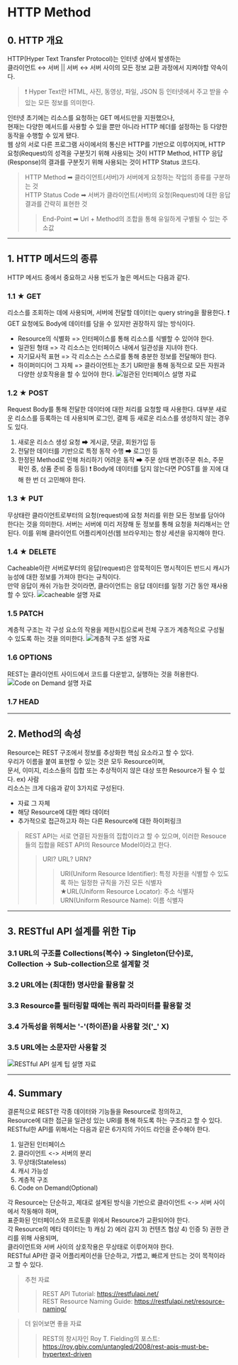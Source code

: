 # HTTP Method

## 0. HTTP 개요
HTTP(Hyper Text Transfer Protocol)는 인터넷 상에서 발생하는   
클라이언트 ↔ 서버 || 서버 ↔ 서버 사이의 모든 정보 교환 과정에서 지켜야할 약속이다.   
> ❗ Hyper Text란 HTML, 사진, 동영상, 파일, JSON 등 인터넷에서 주고 받을 수 있는 모든 정보를 의미한다.   

인터넷 초기에는 리소스를 요청하는 GET 메서드만을 지원했으나,   
현재는 다양한 메서드를 사용할 수 있을 뿐만 아니라 HTTP 헤더를 설정하는 등 다양한 동작을 수행할 수 있게 됐다.   
웹 상의 서로 다른 프로그램 사이에서의 통신은 HTTP를 기반으로 이루어지며,
HTTP 요청(Request)의 성격을 구분짓기 위해 사용되는 것이 HTTP Method,
HTTP 응답(Response)의 결과를 구분짓기 위해 사용되는 것이 HTTP Status 코드다.

> HTTP Method ➡ 클라이언트(서버)가 서버에게 요청하는 작업의 종류를 구분하는 것   
> HTTP Status Code ➡ 서버가 클라이언트(서버)의 요청(Request)에 대한 응답 결과를 간략히 표현한 것   
>> End-Point ➡ Url + Method의 조합을 통해 유일하게 구별될 수 있는 주소값

---

## 1. HTTP 메서드의 종류

HTTP 메서드 중에서 중요하고 사용 빈도가 높은 메서드는 다음과 같다.

### 1.1 ★ GET

리소스를 조회하는 데에 사용되며, 서버에 전달할 데이터는 query string을 활용한다.
❗ GET 요청에도 Body에 데이터를 담을 수 있지만 권장하지 않는 방식이다.

- Resource의 식별화 => 인터페이스를 통해 리소스를 식별할 수 있어야 한다.
- 일관된 형태 => 각 리소스는 인터페이스 내에서 일관성을 지녀야 한다.
- 자기묘사적 표현 => 각 리소스는 스스로를 통해 충분한 정보를 전달해야 한다.   
- 하이퍼미디어 그 자체 => 클라이언트는 초기 URI만을 통해 동적으로 모든 자원과 다양한 상호작용을 할 수 있어야 한다.
![일관된 인터페이스 설명 자료](/assets/restful-api/1.1-uniform-interpace.png)

### 1.2 ★ POST

Request Body를 통해 전달한 데이터에 대한 처리를 요청할 때 사용한다.
대부분 새로운 리소스를 등록하는 데 사용되며 로그인, 결제 등 새로운 리소스를 생성하지 않는 경우도 있다.
1. 새로운 리소스 생성 요청 ➡ 게시글, 댓글, 회원가입 등
2. 전달한 데이터를 기반으로 특정 동작 수행 ➡ 로그인 등
3. 한정된 Method로 인해 처리하기 어려운 동작 ➡ 주문 상태 변경(주문 취소, 주문 확인 중, 상품 준비 중 등등)
❗ Body에 데이터를 담지 않는다면 POST를 쓸 지에 대해 한 번 더 고민해야 한다.

### 1.3 ★ PUT

무상태란 클라이언트로부터의 요청(request)에 요청 처리를 위한 모든 정보를 담아야 한다는 것을 의미한다.
서버는 서버에 미리 저장해 둔 정보를 통해 요청을 처리해서는 안된다.
이를 위해 클라이언트 어플리케이션(웹 브라우저)는 항상 세션을 유지해야 한다.

### 1.4 ★ DELETE

Cacheable이란 서버로부터의 응답(request)은 암묵적이든 명시적이든 반드시 캐시가능성에 대한 정보를 가져야 한다는 규칙이다.  
만약 응답이 캐쉬 가능한 것이라면, 클라이언트는 응답 데이터를 일정 기간 동안 재사용할 수 있다.
![cacheable 설명 자료](/assets/restful-api/1.4-cacheable.png)

### 1.5 PATCH

계층적 구조는 각 구성 요소의 작용을 제한시킴으로써 전체 구조가 계층적으로 구성될 수 있도록 하는 것을 의미한다.
![계층적 구조 설명 자료](/assets/restful-api/1.5-layered-system.png)

### 1.6 OPTIONS

REST는 클라이언트 사이드에서 코드를 다운받고, 실행하는 것을 허용한다.
![Code on Demand 설명 자료](/assets/restful-api/1.6-code-on-demand.png)

### 1.7 HEAD

---

## 2. Method의 속성

Resource는 REST 구조에서 정보를 추상화한 핵심 요소라고 할 수 있다.  
우리가 이름을 붙여 표현할 수 있는 것은 모두 Resource이며,   
문서, 이미지, 리소스들의 집합 또는 추상적이지 않은 대상 또한 Resource가 될 수 있다. ex) 사람  
리소스는 크게 다음과 같이 3가지로 구성된다.

- 자료 그 자체
- 해당 Resource에 대한 메타 데이터
- 추가적으로 접근하고자 하는 다른 Resource에 대한 하이퍼링크   

> REST API는 서로 연결된 자원들의 집합이라고 할 수 있으며, 이러한 Resouce들의 집합을 REST API의 Resource Model이라고 한다.
>> URI? URL? URN?
>>> URI(Uniform Resource Identifier): 특정 자원을 식별할 수 있도록 하는 일정한 규칙을 가진 모든 식별자   
>>> ★URL(Uniform Resource Locator): 주소 식별자   
>>> URN(Uniform Resource Name): 이름 식별자   

---

## 3. RESTful API 설계를 위한 Tip

### 3.1 URL의 구조를 Collections(복수) -> Singleton(단수)로, Collection -> Sub-collection으로 설계할 것

### 3.2 URL에는 (최대한) 명사만을 활용할 것

### 3.3 Resource를 필터링할 때에는 쿼리 파라미터를 활용할 것

### 3.4 가독성을 위해서는 '-'(하이픈)을 사용할 것('_' X)

### 3.5 URL에는 소문자만 사용할 것   

![RESTful API 설계 팁 설명 자료](/assets/restful-api/3-tip.png)   

---

## 4. Summary

결론적으로 REST란 각종 데이터와 기능들을 Resource로 정의하고,   
Resource에 대한 접근을 일관성 있는 URI를 통해 하도록 하는 구조라고 할 수 있다.  
RESTful한 API를 위해서는 다음과 같은 6가지의 가이드 라인을 준수해야 한다.

1. 일관된 인터페이스
2. 클라이언트 <-> 서버의 분리
3. 무상태(Stateless)
4. 캐시 가능성
5. 계층적 구조
6. Code on Demand(Optional)

각 Resource는 단순하고, 제대로 설계된 방식을 기반으로 클라이언트 <-> 서버 사이에서 작동해야 하며,  
표준화된 인터페이스와 프로토콜 위에서 Resource가 교환되어야 한다.   
각 Resource의 메타 데이터는 1) 캐싱 2) 에러 감지 3) 컨텐츠 협상 4) 인증 5) 권한 관리를 위해 사용되며,  
클라이언트와 서버 사이의 상호작용은 무상태로 이루어져야 한다.  
RESTful API란 결국 어플리케이션을 단순하고, 가볍고, 빠르게 만드는 것이 목적이라고 할 수 있다.

> 추천 자료
>> REST API Tutorial: https://restfulapi.net/  
>> REST Resource Naming Guide: https://restfulapi.net/resource-naming/

> 더 읽어보면 좋을 자료
>> REST의 창시자인 Roy T. Fielding의 포스트: https://roy.gbiv.com/untangled/2008/rest-apis-must-be-hypertext-driven
